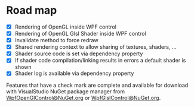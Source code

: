 # Road map
- [x] Rendering of OpenGL inside WPF control
- [x] Rendering of OpenGL Glsl Shader inside WPF control
- [x] Invalidate method to force redraw
- [x] Shared rendering context to allow sharing of textures, shaders, ...
- [x] Shader source code is set via dependency property
- [x] If shader code compilation/linking results in errors a default shader is shown
- [x] Shader log is available via dependency property

Features that have a check mark are complete and available for download with VisualStudio NuGet package manager from [WpfOpenGlControl@NuGet.org](https://www.nuget.org/packages/WpfOpenGlControl/) or [WpfGlslControl@NuGet.org](https://www.nuget.org/packages/WpfGlslControl/).
